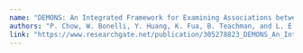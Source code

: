 ```yaml
---
name: "DEMONS: An Integrated Framework for Examining Associations between Physiology and Self-Reported Affect Tied to Depressive Symptoms."
authors: "P. Chow, W. Bonelli, Y. Huang, K. Fua, B. Teachman, and L. E. Barnes."
link: "https://www.researchgate.net/publication/305278823_DEMONS_An_Integrated_Framework_for_Examining_Associations_between_Physiology_and_Self-Reported_Affect_Tied_to_Depressive_Symptoms"
---
```

